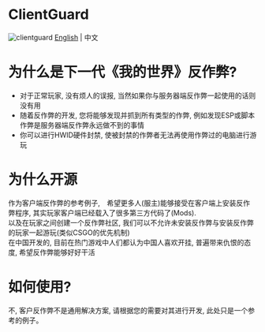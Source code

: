# ClientGuard
![clientguard](https://user-images.githubusercontent.com/36127740/188037484-2e04fea4-e609-471c-9733-0bd4861f6865.png)
[English](https://github.com/Dmitri233/ClientGuard/blob/main/README.md) | 中文
# 为什么是下一代《我的世界》反作弊?
* 对于正常玩家, 没有烦人的误报, 当然如果你与服务器端反作弊一起使用的话则没有用
* 随着反作弊的开发, 您将能够发现并抓到所有类型的作弊, 例如发现ESP或脚本作弊是服务器端反作弊永远做不到的事情
* 你可以进行HWID硬件封禁, 使被封禁的作弊者无法再使用作弊过的电脑进行游玩
# 为什么开源
作为客户端反作弊的参考例子,　希望更多人(服主)能够接受在客户端上安装反作弊程序, 其实玩家客户端已经载入了很多第三方代码了(Mods).  
以及在玩家之间创建一个反作弊社区, 我们可以不允许未安装反作弊与安装反作弊的玩家一起游玩(类似CSGO的优先机制)  
在中国开发的, 目前在热门游戏中人们都认为中国人喜欢开挂, 普遍带来仇恨的态度, 希望反作弊能够好好干活
# 如何使用?
不, 客户反作弊不是通用解决方案, 请根据您的需要对其进行开发, 此处只是一个参考的例子。
